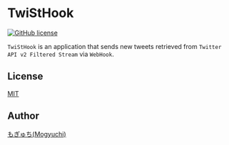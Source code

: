 TwiStHook
====

[![GitHub license](https://img.shields.io/github/license/mii-community/TwiStHook)](https://github.com/mii-community/TwiStHook/blob/main/LICENSE)

`TwiStHook` is an application that sends new tweets retrieved from `Twitter API v2 Filtered Stream` via `WebHook`.

## License

[MIT](https://github.com/mii-community/TwiStHook/blob/main/LICENSE)

## Author

[もぎゅち(Mogyuchi)](https://github.com/Mogyuchi)